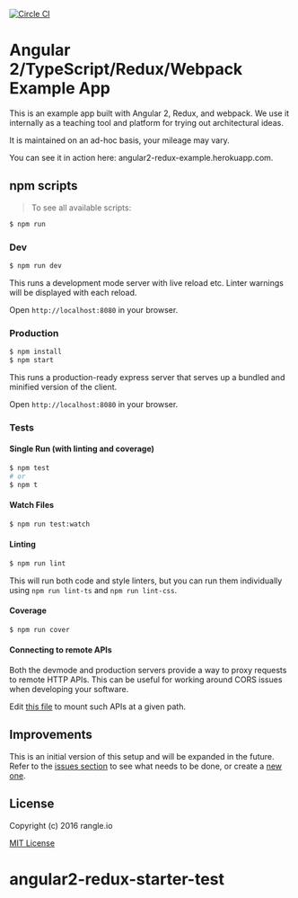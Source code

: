 [![Circle CI](https://circleci.com/gh/rangle/angular2-redux-example.svg?style=svg)](https://circleci.com/gh/rangle/angular2-redux-starter)

# Angular 2/TypeScript/Redux/Webpack Example App

This is an example app built with Angular 2, Redux, and webpack. We use it 
internally as a teaching tool and platform for trying out architectural ideas.

It is maintained on an ad-hoc basis, your mileage may vary.

You can see it in action here: angular2-redux-example.herokuapp.com.

## npm scripts

> To see all available scripts:
```bash
$ npm run
```

### Dev
```bash
$ npm run dev
```
This runs a development mode server with live reload etc. Linter warnings will
be displayed with each reload.

Open `http://localhost:8080` in your browser.

### Production

```bash
$ npm install
$ npm start
```

This runs a production-ready express server that serves up a bundled and
minified version of the client.

Open `http://localhost:8080` in your browser.

### Tests

#### Single Run (with linting and coverage)
```bash
$ npm test
# or
$ npm t
```

#### Watch Files
```bash
$ npm run test:watch
```

#### Linting
```bash
$ npm run lint
```
This will run both code and style linters, but you can run them individually 
using `npm run lint-ts` and `npm run lint-css`.

#### Coverage
```bash
$ npm run cover
```

#### Connecting to remote APIs

Both the devmode and production servers provide a way to proxy requests to
remote HTTP APIs.  This can be useful for working around CORS issues when
developing your software.

Edit [this file](server/proxy-config.js) to mount such APIs at a given path.

## Improvements

This is an initial version of this setup and will be expanded in the future.
Refer to the [issues section](https://github.com/rangle/angular2-redux-example/issues)
to see what needs to be done, or create a [new one](https://github.com/rangle/angular2-redux-example/issues/new).

## License

Copyright (c) 2016 rangle.io

[MIT License][MIT]

[MIT]: ./LICENSE "Mit License"
# angular2-redux-starter-test
